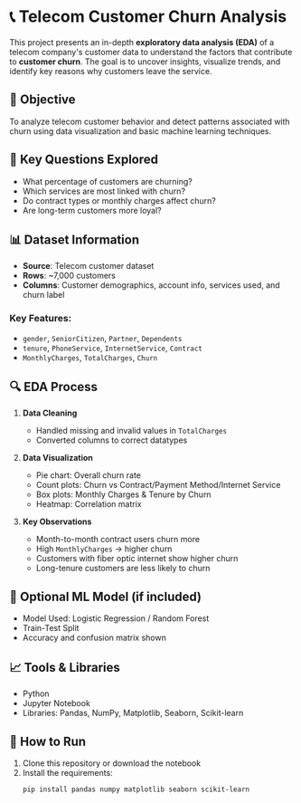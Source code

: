 # 📞 Telecom Customer Churn Analysis

This project presents an in-depth **exploratory data analysis (EDA)** of a telecom company's customer data to understand the factors that contribute to **customer churn**. The goal is to uncover insights, visualize trends, and identify key reasons why customers leave the service.

## 📌 Objective

To analyze telecom customer behavior and detect patterns associated with churn using data visualization and basic machine learning techniques.

## 🧠 Key Questions Explored

- What percentage of customers are churning?
- Which services are most linked with churn?
- Do contract types or monthly charges affect churn?
- Are long-term customers more loyal?

## 📊 Dataset Information

- **Source**: Telecom customer dataset
- **Rows**: ~7,000 customers
- **Columns**: Customer demographics, account info, services used, and churn label

### Key Features:
- `gender`, `SeniorCitizen`, `Partner`, `Dependents`
- `tenure`, `PhoneService`, `InternetService`, `Contract`
- `MonthlyCharges`, `TotalCharges`, `Churn`

## 🔍 EDA Process

1. **Data Cleaning**
   - Handled missing and invalid values in `TotalCharges`
   - Converted columns to correct datatypes

2. **Data Visualization**
   - Pie chart: Overall churn rate
   - Count plots: Churn vs Contract/Payment Method/Internet Service
   - Box plots: Monthly Charges & Tenure by Churn
   - Heatmap: Correlation matrix

3. **Key Observations**
   - Month-to-month contract users churn more
   - High `MonthlyCharges` → higher churn
   - Customers with fiber optic internet show higher churn
   - Long-tenure customers are less likely to churn

## 🔢 Optional ML Model (if included)

- Model Used: Logistic Regression / Random Forest
- Train-Test Split
- Accuracy and confusion matrix shown

## 📈 Tools & Libraries

- Python
- Jupyter Notebook
- Libraries: Pandas, NumPy, Matplotlib, Seaborn, Scikit-learn

## 🚀 How to Run

1. Clone this repository or download the notebook
2. Install the requirements:
   ```bash
   pip install pandas numpy matplotlib seaborn scikit-learn
